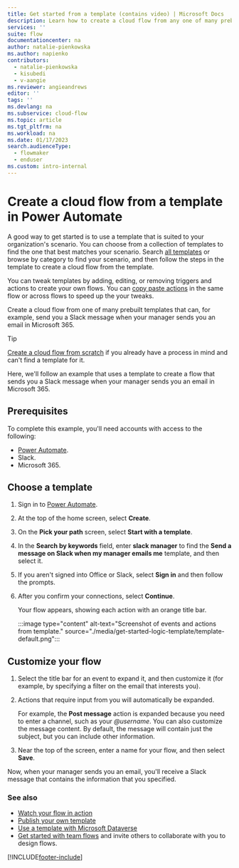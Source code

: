 ```yaml
---
title: Get started from a template (contains video) | Microsoft Docs
description: Learn how to create a cloud flow from any one of many prebuilt templates.
services: ''
suite: flow
documentationcenter: na
author: natalie-pienkowska
ms.author: napienko
contributors:
  - natalie-pienkowska
  - kisubedi
  - v-aangie
ms.reviewer: angieandrews
editor: ''
tags: ''
ms.devlang: na
ms.subservice: cloud-flow
ms.topic: article
ms.tgt_pltfrm: na
ms.workload: na
ms.date: 01/17/2023
search.audienceType: 
  - flowmaker
  - enduser
ms.custom: intro-internal
---
```


# Create a cloud flow from a template in Power Automate

A good way to get started is to use a template that is suited to your organization's scenario. You can choose from a collection of templates to find the one that best matches your scenario. Search [all templates](https://make.powerautomate.com/templates/) or browse by category to find your scenario, and then follow the steps in the template to create a cloud flow from the template.

You can tweak templates by adding, editing, or removing triggers and actions to create your own flows. You can [copy paste actions](/business-applications-release-notes/april19/microsoft-flow/copy-paste-actions) in the same flow or across flows to speed up the your tweaks.

Create a cloud flow from one of many prebuilt templates that can, for example, send you a Slack message when your manager sends you an email in Microsoft 365.

>[!TIP]
>[Create a cloud flow from scratch](get-started-logic-flow.md) if you already have a process in mind and can't find a template for it.

Here, we'll follow an example that uses a template to create a flow that sends you a Slack message when your manager sends you an email in Microsoft 365.

## Prerequisites

To complete this example, you'll need accounts with access to the following:

- [Power Automate](https://make.powerautomate.com).
- Slack.
- Microsoft 365.

## Choose a template

1. Sign in to [Power Automate](https://make.powerautomate.com).

1. At the top of the home screen, select **Create**.

1. On the **Pick your path** screen, select **Start with a template**.

1. In the **Search by keywords** field, enter **slack manager** to find the **Send a message on Slack when my manager emails me** template, and then select it.

1. If you aren't signed into Office or Slack, select **Sign in** and then follow the prompts.

1. After you confirm your connections, select **Continue**.

    Your flow appears, showing each action with an orange title bar.

   :::image type="content" alt-text="Screenshot of events and actions from template." source="./media/get-started-logic-template/template-default.png":::

## Customize your flow

1. Select the title bar for an event to expand it, and then customize it (for example, by specifying a filter on the email that interests you).

1. Actions that require input from you will automatically be expanded.
  
    For example, the **Post message** action is expanded because you need to enter a channel, such as your *\@username*. You can also customize the message content. By default, the message will contain just the subject, but you can include other information.

1. Near the top of the screen, enter a name for your flow, and then select **Save**.


Now, when your manager sends you an email, you'll receive a Slack message that contains the information that you specified.

### See also

- [Watch your flow in action](see-a-flow-run.md)
- [Publish your own template](publish-a-template.md)
- [Use a template with Microsoft Dataverse](common-data-model-intro.md)
- [Get started with team flows](create-team-flows.md) and invite others to collaborate with you to design flows.



[!INCLUDE[footer-include](includes/footer-banner.md)]
